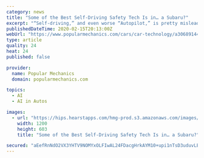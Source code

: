 ```yaml
---
category: news
title: "Some of the Best Self-Driving Safety Tech Is in… a Subaru?"
excerpt: "“Self-driving,” and even worse “Autopilot,” is pretty misleading term. Right now, in 2020, the most advanced systems are only capable of a handful of functions, none of which mean that you can check your inbox while behind the wheel. Even Cadillac’s Super Cruise, which allows you to take your hands off the wheel for minutes at a ..."
publishedDateTime: 2020-02-15T20:13:00Z
webUrl: "https://www.popularmechanics.com/cars/car-technology/a30689144/2020-subaru-self-driving-eyesight/"
type: article
quality: 24
heat: 24
published: false

provider:
  name: Popular Mechanics
  domain: popularmechanics.com

topics:
  - AI
  - AI in Autos

images:
  - url: "https://hips.hearstapps.com/hmg-prod.s3.amazonaws.com/images/jpeg-image-58c88baf6ff5-1-1580227727.jpeg?crop=1.00xw:0.670xh;0,0.167xh&resize=1200:*"
    width: 1200
    height: 603
    title: "Some of the Best Self-Driving Safety Tech Is in… a Subaru?"

secured: "aEefRnNdO2VX3YHTV9NOMYxOLFIwAL24FDacgHrkAYM10+upi1nTsD3uduvLEaMJ+K8sRUzU6vUxQ0+YaMOoqs0TAJ9k3/kuQgl6A+OquYyeIpcV/d8lZ1+AfzhYDUmi1iuygQJh2DyjEAybT1QS8AZZTNz8zQ94J6a7HFl/INv7f2oDONZD+OESpWPQmkGkQfXhZeSW+ujaBrSqCCLoJy1lRIuDEllvHOIO+S4MvJ2R63aSA77Wr5ORm8H1ZKR13EYmvFijPPqQ5n9ybCJGLN+xuIbZBxi8V/xkifsgD8jQGk7GRhqnywLQcSaJh5qr;JWOgYTwdjT6Bw92WokUvNg=="
---
```


